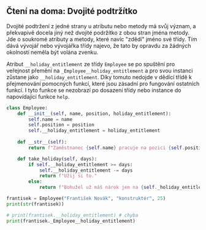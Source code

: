 ## Čtení na doma: Dvojité podtržítko

Dvojité podtržení z jedné strany u atributu nebo metody má svůj význam, a překvapivě docela jiný než dvojité podržítko z obou stran jména metody. Jde o soukromé atributy a metody, které navíc "zdědí" jméno své třídy. Tím dává vývojář nebo vývojářka třídy najevo, že tato by opravdu za žádných okolností neměla být volána zvenku.

Atribut `__holiday_entitlement` ze třídy `Employee` se po spuštění pro veřejnost přemění na `_Employee__holiday_entitlement` a pro svou instanci zůstane jako `__holiday_entitlement`. Díky tomuto nedojde v dědící třídě k přejmenování pomocných funkcí, které jsou zásadní pro fungování ostatních funkcí. I tyto funkce se nezobrazí po dosazení třídy nebo instance do napovídající funkce `help`.

```python
class Employee:
    def __init__(self, name, position, holiday_entitlement):
        self.name = name
        self.position = position
        self.__holiday_entitlement = holiday_entitlement
    
    def __str__(self):
        return f"Zaměstnanec {self.name} pracuje na pozici {self.position}."

    def take_holiday(self, days):
        if self.__holiday_entitlement >= days:
            self.__holiday_entitlement -= days
            return f"Užij si to."
        else:
            return f"Bohužel už máš nárok jen na {self._holiday_entitlement} dní."

frantisek = Employee("František Novák", "konstruktér", 25)
print(str(frantisek))

# print(frantisek.__holiday_entitlement) # chyba
print(frantisek._Employee__holiday_entitlement)
```

